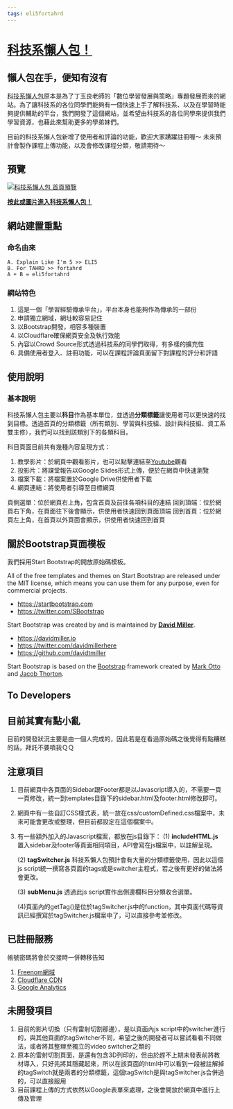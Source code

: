 ```yaml
---
tags: eli5fortahrd
---
```


# [科技系懶人包！](https://eli5fortahrd.tk)

## 懶人包在手，便知有沒有

[科技系懶人包](https://eli5fortahrd.ml)原本是為了丁玉良老師的「數位學習發展與策略」專題發展而來的網站。為了讓科技系的各位同學們能夠有一個快速上手了解科技系、以及在學習時能夠提供輔助的平台，我們開發了這個網站，並希望由科技系的各位同學來提供我們學習資源，也藉此來幫助更多的學弟妹們。

目前的科技系懶人包新增了使用者和評論的功能，歡迎大家踴躍註冊喔～
未來預計會製作課程上傳功能，以及會修改課程分類，敬請期待～

## 預覽

[![科技系懶人包 首頁預覽](https://res.cloudinary.com/eli5fortahrd/image/upload/readme/img/eli5fortahrd_preview.png)](https://eli5fortahrd.tk)

**[按此或圖片進入科技系懶人包！](https://eli5fortahrd.tk)**

## 網站建置重點

### 命名由來

    A. Explain Like I'm 5 >> ELI5
    B. For TAHRD >> fortahrd
    A + B = eli5fortahrd

### 網站特色

1. 這是一個「學習經驗傳承平台」，平台本身也能夠作為傳承的一部份
2. 申請獨立網域，網址較容易記住
3. 以Bootstrap開發，相容多種裝置
4. 以Cloudflare確保網頁安全及執行效能
5. 內容以Crowd Source形式透過科技系的同學們取得，有多樣的擴充性
6. 具備使用者登入、註冊功能，可以在課程評論頁面留下對課程的評分和評語

## 使用說明

### 基本說明

科技系懶人包主要以**科目**作為基本單位，並透過**分類標籤**讓使用者可以更快速的找到目標。透過首頁的分類標籤（所有類別、學習與科技組、設計與科技組、資工系雙主修），我們可以找到該類別下的各類科目。

科目頁面目前共有幾種內容呈現方式：
1. 教學影片：於網頁中觀看影片，也可以點擊連結至[Youtube](https://www.youtube.com/channel/UCN-q9NcER-5Zrs2HqTtbGIQ)觀看
2. 投影片：將課堂報告以Google Slides形式上傳，便於在網頁中快速瀏覽
3. 檔案下載：將檔案置於Google Drive供使用者下載
4. 網頁連結：將使用者引導至目標網頁

頁側選單：位於網頁右上角，包含首頁及前往各項科目的連結
回到頂端：位於網頁右下角，在頁面往下後會顯示，供使用者快速回到頁面頂端
回到首頁：位於網頁左上角，在首頁以外頁面會顯示，供使用者快速回到首頁

## 關於Bootstrap頁面模板

我們採用Start Bootstrap的開放原始碼模板。

All of the free templates and themes on Start Bootstrap are released under the MIT license, which means you can use them for any purpose, even for commercial projects.

* <https://startbootstrap.com>
* <https://twitter.com/SBootstrap>

Start Bootstrap was created by and is maintained by **[David Miller](https://davidmiller.io/)**.

* <https://davidmiller.io>
* <https://twitter.com/davidmillerhere>
* <https://github.com/davidtmiller>

Start Bootstrap is based on the [Bootstrap](https://getbootstrap.com/) framework created by [Mark Otto](https://twitter.com/mdo) and [Jacob Thorton](https://twitter.com/fat).

## To Developers

## 目前其實有點小亂

目前的開發狀況主要是由一個人完成的，因此若是在看過原始碼之後覺得有點糟糕的話，拜託不要噴我ＱＱ

## 注意項目

1. 目前網頁中各頁面的Sidebar跟Footer都是以Javascript導入的，不需要一頁一頁修改，統一到templates目錄下的sidebar.html及footer.html修改即可。
2. 網頁中有一些自訂CSS樣式表，統一放在css/customDefined.css檔案中，未來可能會更改或整理，但目前都設定在這個檔案中。
3. 有一些額外加入的Javascript檔案，都放在js目錄下：
    (1) **includeHTML.js**
        置入sidebar及footer等頁面相同項目，API會寫在js檔案中，以註解呈現。
    
    (2) **tagSwitcher.js**
        科技系懶人包預計會有大量的分類標籤使用，因此以這個js script統一撰寫各頁面的tags或是switcher主程式，若之後有更好的做法將會更改。
    
    (3) **subMenu.js**
        透過此js script實作出側邊欄科目分類收合選單。
    
    (4)頁面內的getTag()是位於tagSwitcher.js中的function，其中頁面代碼等資訊已經撰寫於tagSwitcher.js檔案中了，可以直接參考並修改。
<!--    (3) **webhostHide.js**：目前將網站存放於000webhost的伺服器（帳號密碼於交接時告知），由於000webhost會自動置入公司logo於頁面右下角，因此以這個js script將其隱藏。-->
    

## 已註冊服務

帳號密碼將會於交接時一併轉移告知

1. [Freenom網域](https://my.freenom.com/clientarea.php?action=domains)<!--2. [000webhost網頁伺服器](https://www.000webhost.com/members/website/eli5fortahrd/dashboard)-->
2. [Cloudflare CDN](https://dash.cloudflare.com/)
3. [Google Analytics](https://analytics.google.com/analytics/web/#/p270781877/reports/defaulthome?params=_u..nav%3Ddefault)
<!--5. [Cloudinary Image CDN](https://cloudinary.com/console/)-->

## 未開發項目

1. 目前的影片切換（只有雷射切割那邊），是以頁面內js script中的switcher進行的，與其他頁面的tagSwitcher不同，希望之後的開發者可以嘗試看看不同做法，或者將其整理至獨立的video switcher之類的
2. 原本的雷射切割頁面，是還有包含3D列印的，但由於趕不上期末發表前將教材導入，只好先將其隱藏起來，所以在該頁面的html中可以看到一段被註解掉的tagSwitch就是兩者的分類標籤，這個tagSwitch是與tagSwitcher.js合併過的，可以直接服用
3. 目前課程上傳的方式依然以Google表單來處理，之後會開放於網頁中進行上傳及管理